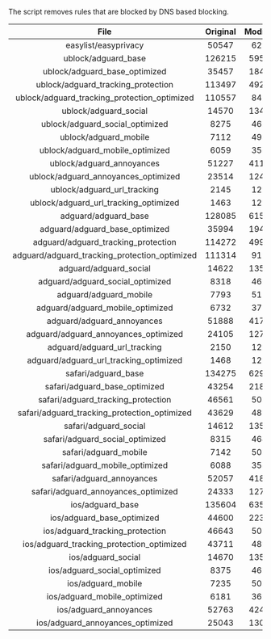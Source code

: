 The script removes rules that are blocked by DNS based blocking.


| File | Original | Modified |
|:----:|:-----:|:-----:|
| easylist/easyprivacy | 50547 | 6239 |
| ublock/adguard_base | 126215 | 59574 |
| ublock/adguard_base_optimized | 35457 | 18415 |
| ublock/adguard_tracking_protection | 113497 | 49250 |
| ublock/adguard_tracking_protection_optimized | 110557 | 8489 |
| ublock/adguard_social | 14570 | 13499 |
| ublock/adguard_social_optimized | 8275 | 4613 |
| ublock/adguard_mobile | 7112 | 4974 |
| ublock/adguard_mobile_optimized | 6059 | 3556 |
| ublock/adguard_annoyances | 51227 | 41179 |
| ublock/adguard_annoyances_optimized | 23514 | 12405 |
| ublock/adguard_url_tracking | 2145 | 1279 |
| ublock/adguard_url_tracking_optimized | 1463 | 1276 |
| adguard/adguard_base | 128085 | 61543 |
| adguard/adguard_base_optimized | 35994 | 19415 |
| adguard/adguard_tracking_protection | 114272 | 49968 |
| adguard/adguard_tracking_protection_optimized | 111314 | 9194 |
| adguard/adguard_social | 14622 | 13558 |
| adguard/adguard_social_optimized | 8318 | 4656 |
| adguard/adguard_mobile | 7793 | 5152 |
| adguard/adguard_mobile_optimized | 6732 | 3727 |
| adguard/adguard_annoyances | 51888 | 41777 |
| adguard/adguard_annoyances_optimized | 24105 | 12719 |
| adguard/adguard_url_tracking | 2150 | 1285 |
| adguard/adguard_url_tracking_optimized | 1468 | 1282 |
| safari/adguard_base | 134275 | 62983 |
| safari/adguard_base_optimized | 43254 | 21850 |
| safari/adguard_tracking_protection | 46561 | 5031 |
| safari/adguard_tracking_protection_optimized | 43629 | 4886 |
| safari/adguard_social | 14612 | 13542 |
| safari/adguard_social_optimized | 8315 | 4643 |
| safari/adguard_mobile | 7142 | 5011 |
| safari/adguard_mobile_optimized | 6088 | 3587 |
| safari/adguard_annoyances | 52057 | 41870 |
| safari/adguard_annoyances_optimized | 24333 | 12789 |
| ios/adguard_base | 135604 | 63501 |
| ios/adguard_base_optimized | 44600 | 22366 |
| ios/adguard_tracking_protection | 46643 | 5038 |
| ios/adguard_tracking_protection_optimized | 43711 | 4893 |
| ios/adguard_social | 14670 | 13573 |
| ios/adguard_social_optimized | 8375 | 4657 |
| ios/adguard_mobile | 7235 | 5052 |
| ios/adguard_mobile_optimized | 6181 | 3625 |
| ios/adguard_annoyances | 52763 | 42468 |
| ios/adguard_annoyances_optimized | 25043 | 13086 |